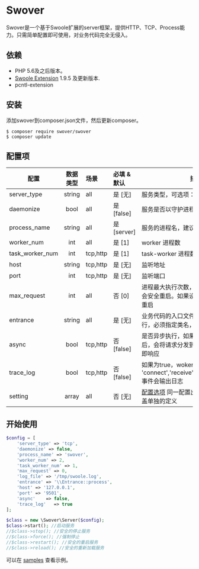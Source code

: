 # Swover

Swover是一个基于Swoole扩展的server框架，提供HTTP、TCP、Process能力。只需简单配置即可使用，对业务代码完全无侵入。

## 依赖

- PHP 5.6及之后版本。
- [Swoole Extension](http://pecl.php.net/package/swoole) 1.9.5 及更新版本.
- pcntl-extension

## 安装

添加swover到composer.json文件，然后更新composer。

```
$ composer require swover/swover
$ composer update
```

## 配置项

| 配置            | 数据类型 | 场景     | 必填 & 默认    | 描述                                                         |
| --------------- | :------: | :------- | :------- | ------------------------------------------------------------ |
| server_type     |  string  | all      | 是 [无]      | 服务类型，可选项：http,tcp,process                           |
| daemonize       |   bool   | all      | 是 [false]     | 服务是否以守护进程方式运行                                   |
| process_name    |  string  | all      | 是 [server]     | 服务的进程名，建议单机内唯一                                 |
| worker_num      |   int    | all      | 是 [1]     | worker 进程数                                                |
| task_worker_num |   int    | tcp,http | 是 [1]     | task-worker 进程数                                           |
| host            |  string  | tcp,http | 是 [无]     | 监听地址                                                     |
| port            |   int    | tcp,http | 是 [无]     | 监听端口                                                     |
| max_request     |   int    | all      | 否 [0]     | 进程最大执行次数，超过这个值时，进程会安全重启。如果设置为0，则永远不会重启 |
| entrance        |  string  | all      | 是 [无]     | 业务代码的入口文件，会从server中执行，必须指定类名，方法名默认是run |
| async           |   bool   | tcp,http | 否 [false]     | 是否异步执行，如果为true，接收到请求后，会将请求分发到task-worker，并立即响应 |
| trace_log       |   bool   | tcp,http | 否 [false]     | 如果为true，woker 进程的 'connect','receive','task','finish','close' 事件会输出日志 |
| setting         |   array  | all      | 否 [无]     | [配置选项](https://wiki.swoole.com/wiki/page/274.html) 同一配置出现在setting中会覆盖单独的定义 |

## 开始使用

```php
$config = [
    'server_type' => 'tcp',
    'daemonize' => false,
    'process_name' => 'swover',
    'worker_num' => 2,
    'task_worker_num' => 1,
    'max_request' => 0,
    'log_file' => '/tmp/swoole.log',
    'entrance' => '\\Entrance::process',
    'host' => '127.0.0.1',
    'port' => '9501',
    'async'    => false,
    'trace_log'   => true
];

$class = new \Swover\Server($config);
$class->start(); //启动服务
//$class->stop(); //安全的停止服务
//$class->force(); //强制停止
//$class->restart(); //安全的重启服务
//$class->reload(); //安全的重新加载服务
```

可以在 [samples](./samples) 查看示例。
